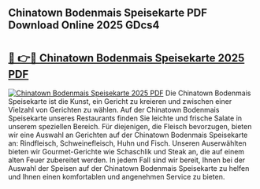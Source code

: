 ## Chinatown Bodenmais Speisekarte PDF Download Online 2025 GDcs4

# <h2><a href="http://gcdqofu.nevu.top/?p=Chinatown+Bodenmais+Speisekarte">🔗 👉🔴 Chinatown Bodenmais Speisekarte 2025 PDF</a></h2>

[![Chinatown Bodenmais Speisekarte 2025 PDF](https://i.imgur.com/dBaPXMq.png)](http://gcdqofu.nevu.top/?p=Chinatown+Bodenmais+Speisekarte)
Die Chinatown Bodenmais Speisekarte ist die Kunst, ein Gericht zu kreieren und zwischen einer Vielzahl von Gerichten zu wählen. Auf der Chinatown Bodenmais Speisekarte unseres Restaurants finden Sie leichte und frische Salate in unserem speziellen Bereich. Für diejenigen, die Fleisch bevorzugen, bieten wir eine Auswahl an Gerichten auf der Chinatown Bodenmais Speisekarte an: Rindfleisch, Schweinefleisch, Huhn und Fisch. Unseren Auserwählten bieten wir Gourmet-Gerichte wie Schaschlik und Steak an, die auf einem alten Feuer zubereitet werden. In jedem Fall sind wir bereit, Ihnen bei der Auswahl der Speisen auf der Chinatown Bodenmais Speisekarte zu helfen und Ihnen einen komfortablen und angenehmen Service zu bieten.
